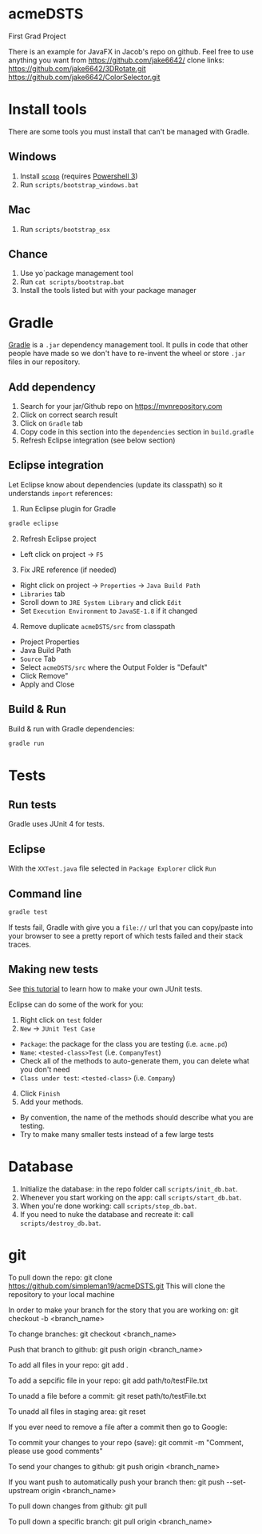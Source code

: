 # acmeDSTS
First Grad Project

There is an example for JavaFX in Jacob's repo on github. Feel free to use anything you want from https://github.com/jake6642/
	clone links:
	https://github.com/jake6642/3DRotate.git
	https://github.com/jake6642/ColorSelector.git

# Install tools
There are some tools you must install that can't be managed with Gradle.

## Windows
1. Install [`scoop`](https://scoop.sh/#installs-in-seconds) (requires [Powershell 3](https://www.microsoft.com/en-us/download/details.aspx?id=34595))
2. Run `scripts/bootstrap_windows.bat`

## Mac
1. Run `scripts/bootstrap_osx`

## Chance
1. Use yo`package management tool
2. Run `cat scripts/bootstrap.bat`
3. Install the tools listed but with your package manager


# Gradle
[Gradle](https://docs.gradle.org/current/userguide/tutorial_java_projects.html) is a `.jar` dependency management tool. It pulls in code that other people have made so we don't have to re-invent the wheel or store `.jar` files in our repository.

## Add dependency
1. Search for your jar/Github repo on https://mvnrepository.com
2. Click on correct search result
3. Click on `Gradle` tab
4. Copy code in this section into the `dependencies` section in `build.gradle`
5. Refresh Eclipse integration (see below section)

## Eclipse integration
Let Eclipse know about dependencies (update its classpath) so it understands `import` references:
1. Run Eclipse plugin for Gradle
```bash
gradle eclipse
```
2. Refresh Eclipse project
  * Left click on project -> `F5`
3. Fix JRE reference (if needed)
  * Right click on project -> `Properties` -> `Java Build Path`
  * `Libraries` tab
  * Scroll down to `JRE System Library` and click `Edit`
  * Set `Execution Environment` to `JavaSE-1.8` if it changed
4. Remove duplicate `acmeDSTS/src` from classpath
  * Project Properties
  * Java Build Path
  * `Source` Tab
  * Select `acmeDSTS/src` where the Output Folder is "Default"
  * Click Remove"
  * Apply and Close
  
## Build & Run
Build & run with Gradle dependencies:
```bash
gradle run
```

# Tests
## Run tests
Gradle uses JUnit 4 for tests.

## Eclipse
With the `XXTest.java` file selected in `Package Explorer` click `Run`

## Command line
```bash
gradle test
```
If tests fail, Gradle with give you a `file://` url that you can copy/paste into your browser to see a pretty report of which tests failed and their stack traces.

## Making new tests
See [this tutorial](http://www.vogella.com/tutorials/JUnit/article.html) to learn how to make your own JUnit tests.

Eclipse can do some of the work for you:
1. Right click on `test` folder
2. `New` -> `JUnit Test Case`
* `Package`: the package for the class you are testing (i.e. `acme.pd`)
* `Name`: `<tested-class>Test` (i.e. `CompanyTest`)
* Check all of the methods to auto-generate them, you can delete what you don't need
* `Class under test`: `<tested-class>` (i.e. `Company`)
4. Click `Finish`
5. Add your methods.
* By convention, the name of the methods should describe what you are testing.
* Try to make many smaller tests instead of a few large tests


# Database
1. Initialize the database: in the repo folder call `scripts/init_db.bat`.
2. Whenever you start working on the app: call `scripts/start_db.bat`.
3. When you're done working: call `scripts/stop_db.bat`.
4. If you need to nuke the database and recreate it: call `scripts/destroy_db.bat`.

# git

To pull down the repo:
git clone https://github.com/simpleman19/acmeDSTS.git
This will clone the repository to your local machine

In order to make your branch for the story that you are working on:
git checkout -b <branch_name>

To change branches:
git checkout <branch_name>

Push that branch to github:
git push origin <branch_name>

To add all files in your repo:
git add .

To add a sepcific file in your repo:
git add path/to/testFile.txt

To unadd a file before a commit:
git reset path/to/testFile.txt

To unadd all files in staging area:
git reset

If you ever need to remove a file after a commit then go to Google:

To commit your changes to your repo (save):
git commit -m "Comment, please use good comments"

To send your changes to github:
git push origin <branch_name>

If you want push to automatically push your branch then:
git push --set-upstream origin <branch_name>

To pull down changes from github:
git pull

To pull down a specific branch:
git pull origin <branch_name>
